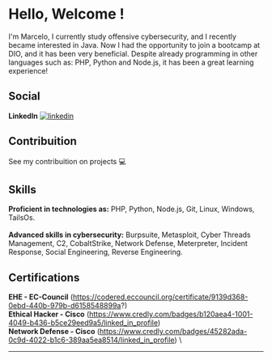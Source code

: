 
# Hello, Welcome !

I'm Marcelo, I currently study offensive cybersecurity, and I recently became interested in Java. Now I had the opportunity to join a bootcamp at DIO, and it has been very beneficial. Despite already programming in other languages ​​such as: PHP, Python and Node.js, it has been a great learning experience!

## Social

**LinkedIn**
[![linkedin](https://img.shields.io/badge/linkedin-0A66C2?style=for-the-badge&logo=linkedin&logoColor=white)](https://www.linkedin.com/marcelolonesbarbosa)

## Contribuition
See my contribuition on projects 💻



## Skills

**Proficient in technologies as:**
PHP, Python, Node.js, Git, Linux, Windows, TailsOs.\
\
**Advanced skills in cybersecurity:** Burpsuite, Metasploit, Cyber Threads Management, C2, CobaltStrike, Network Defense, Meterpreter, Incident Response, Social Engineering, Reverse Engineering.

## Certifications

**EHE - EC-Council** (https://codered.eccouncil.org/certificate/9139d368-0ebd-440b-979b-d6158548899a?)
\
**Ethical Hacker - Cisco** (https://www.credly.com/badges/b120aea4-1001-4049-b436-b5ce29eed9a5/linked_in_profile)
\
**Network Defense - Cisco** (https://www.credly.com/badges/45282ada-0c9d-4022-b1c6-389aa5ea8514/linked_in_profile)
\
****